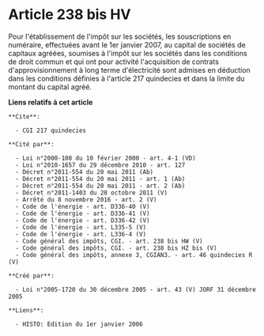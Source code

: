 # Article 238 bis HV

Pour l'établissement de l'impôt sur les sociétés, les souscriptions en numéraire, effectuées avant le 1er janvier 2007, au
capital de sociétés de capitaux agréées, soumises à l'impôt sur les sociétés dans les conditions de droit commun et qui ont
pour activité l'acquisition de contrats d'approvisionnement à long terme d'électricité sont admises en déduction dans les
conditions définies à l'article 217 quindecies et dans la limite du montant du capital agréé.

**Liens relatifs à cet article**

	**Cite**:

	  - CGI 217 quindecies

	**Cité par**:

	  - Loi n°2000-108 du 10 février 2000 - art. 4-1 (VD)
	  - Loi n°2010-1657 du 29 décembre 2010 - art. 127
	  - Décret n°2011-554 du 20 mai 2011 (Ab)
	  - Décret n°2011-554 du 20 mai 2011 - art. 1 (Ab)
	  - Décret n°2011-554 du 20 mai 2011 - art. 2 (Ab)
	  - Décret n°2011-1403 du 28 octobre 2011 (V)
	  - Arrêté du 8 novembre 2016 - art. 2 (V)
	  - Code de l'énergie - art. D336-40 (V)
	  - Code de l'énergie - art. D336-41 (V)
	  - Code de l'énergie - art. D336-42 (V)
	  - Code de l'énergie - art. L335-5 (V)
	  - Code de l'énergie - art. L336-4 (V)
	  - Code général des impôts, CGI. - art. 238 bis HW (V)
	  - Code général des impôts, CGI. - art. 238 bis HZ bis (V)
	  - Code général des impôts, annexe 3, CGIAN3. - art. 46 quindecies R (V)

	**Créé par**:

	  - Loi n°2005-1720 du 30 décembre 2005 - art. 43 (V) JORF 31 décembre 2005

	**Liens**:

	  - HISTO: Edition du 1er janvier 2006
